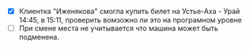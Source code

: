 - [x] Клиентка "Иженякова" смогла купить билет на Устье-Аха - Урай 14:45, в 15:11, проверить вомзожно ли это на програмном уровне
- [ ] При смене места не учитывается что машина может быть подменена.